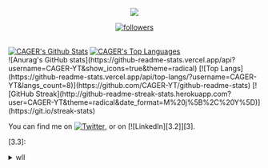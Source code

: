<p align="center"> <img src="https://readme-typing-svg.herokuapp.com/?lines=Hello+there,+I'm+CAGER-YT!&center=true&width=380&height=45"> </p>
<p align="center">
  <a href="https://github.com/CAGER-YT"> <img alt="followers" title="Follow Me" src="https://img.shields.io/github/followers/CAGER-YT?color=236ad3&labelColor=1155ba&style=for-the-badge&logo=github&label=Follow%20me"/></a>
</p>
<br>
<a href="https://github.com/anuraghazra/github-readme-stats"><img alt="CAGER's Github Stats" src="https://denvercoder1-github-readme-stats.vercel.app/api?username=CAGER-YT&show_icons=true&count_private=true&theme=gruvbox"/></a>
<a href="https://github.com/anuraghazra/github-readme-stats"><img alt="CAGER's Top Languages" src="https://denvercoder1-github-readme-stats.vercel.app/api/top-langs/?username=CAGER-YT&langs_count=8&layout=compact&theme=gruvbox" /></a>
<br/>
![Anurag's GitHub stats](https://github-readme-stats.vercel.app/api?username=CAGER-YT&show_icons=true&theme=radical)
[![Top Langs](https://github-readme-stats.vercel.app/api/top-langs/?username=CAGER-YT&langs_count=8)](https://github.com/CAGER-YT/github-readme-stats)
[![GitHub Streak](http://github-readme-streak-stats.herokuapp.com?user=CAGER-YT&theme=radical&date_format=M%20j%5B%2C%20Y%5D)](https://git.io/streak-stats)
<!-- Actual text -->

You can find me on [![Twitter][1.2]][1], or on [![LinkedIn][3.2]][3].

<!-- Icons -->

[1.2]: http://i.imgur.com/wWzX9uB.png (twitter icon without padding)
[2.2]: https://images.app.goo.gl/Tj4XCac8mTBSogBf8.png
[3.3]:
<!-- Links to your social media accounts -->

[1]: https://twitter.com/CAGER_YT?s=09
[2]: https://www.linkedin.com/in/CAGERYT
<details>
  <summary>wll</summary>
 </details>
<!---
CAGER-YT/CAGER-YT is a ✨ special ✨ repository because its `README.md` (this file) appears on your GitHub profile.
You can click the Preview link to take a look at your changes.
--->
